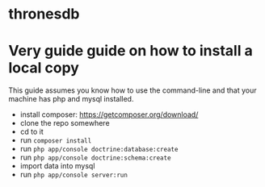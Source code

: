 thronesdb
=======

# Very guide guide on how to install a local copy

This guide assumes you know how to use the command-line and that your machine has php and mysql installed.

- install composer: https://getcomposer.org/download/
- clone the repo somewhere
- cd to it
- run `composer install`
- run `php app/console doctrine:database:create`
- run `php app/console doctrine:schema:create`
- import data into mysql
- run `php app/console server:run`
